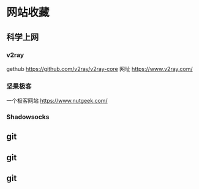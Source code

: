 # 网站收藏
 ##  科学上网
### v2ray
   gethub    https://github.com/v2ray/v2ray-core
   网址       https://www.v2ray.com/
### 坚果极客   
   一个极客网站
   https://www.nutgeek.com/
   
### Shadowsocks   
   
   
 ##  git

 ##  git

 ##  git


 




    










